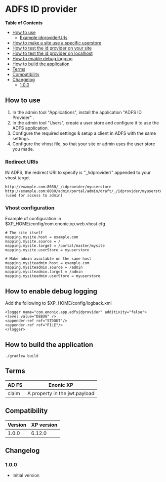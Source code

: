 # ADFS ID provider

<!-- START doctoc generated TOC please keep comment here to allow auto update -->
<!-- DON'T EDIT THIS SECTION, INSTEAD RE-RUN doctoc TO UPDATE -->
**Table of Contents**

- [How to use](#how-to-use)
  - [Example idproviderUrls](#example-idproviderurls)
- [How to make a site use a specific userstore](#how-to-make-a-site-use-a-specific-userstore)
- [How to test the id provider on your site](#how-to-test-the-id-provider-on-your-site)
- [How to test the id provider on localhost](#how-to-test-the-id-provider-on-localhost)
- [How to enable debug logging](#how-to-enable-debug-logging)
- [How to build the application](#how-to-build-the-application)
- [Terms](#terms)
- [Compatibility](#compatibility)
- [Changelog](#changelog)
  - [1.0.0](#100)

<!-- END doctoc generated TOC please keep comment here to allow auto update -->

## How to use

1. In the admin tool "Applications", install the application "ADFS ID Provider" .
2. In the admin tool "Users", create a user store and configure it to use the ADFS application.
3. Configure the required settings & setup a client in ADFS with the same settings.
4. Configure the vhost file, so that your site or admin uses the user store you made.

### Redirect URIs

IN ADFS, the redirect URI to specify is "_/idprovider/<userstorename>" appended to your vhost target

    http://example.com:8080/_/idprovider/myuserstore
    http://example.com:8080/admin/portal/admin/draft/_/idprovider/myuserstore (used for access to admin)

### Vhost configuration

Example of configuration in $XP_HOME/config/com.enonic.xp.web.vhost.cfg

    # The site itself
    mapping.mysite.host = example.com
    mapping.mysite.source = /
    mapping.mysite.target = /portal/master/mysite
    mapping.mysite.userStore = myuserstore

    # Make admin available on the same host
    mapping.mysiteadmin.host = example.com
    mapping.mysiteadmin.source = /admin
    mapping.mysiteadmin.target = /admin
    mapping.mysiteadmin.userStore = myuserstore

## How to enable debug logging

Add the following to $XP_HOME/config/logback.xml

    <logger name="com.enonic.app.adfsidprovider" additivity="false">
    <level value="DEBUG" />
    <appender-ref ref="STDOUT"/>
    <appender-ref ref="FILE"/>
    </logger>

## How to build the application

    ./gradlew build

## Terms

| AD FS | Enonic XP                     |
| ------| ----------------------------- |
| claim | A property in the jwt.payload |

## Compatibility

| Version       | XP version |
| ------------- | ---------- |
| 1.0.0         | 6.12.0     |

## Changelog

### 1.0.0

* Initial version
